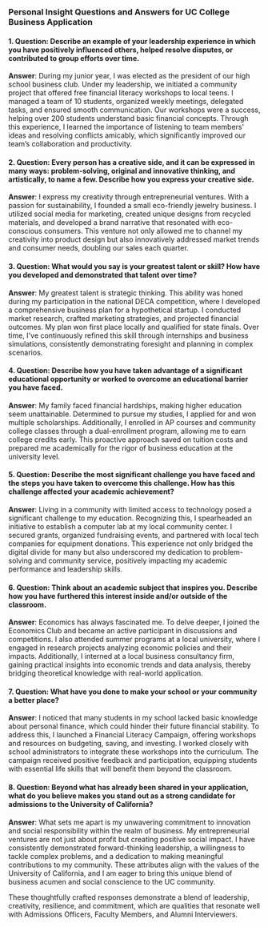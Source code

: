 ### Personal Insight Questions and Answers for UC College Business Application

#### 1. Question: Describe an example of your leadership experience in which you have positively influenced others, helped resolve disputes, or contributed to group efforts over time.

**Answer**: During my junior year, I was elected as the president of our high school business club. Under my leadership, we initiated a community project that offered free financial literacy workshops to local teens. I managed a team of 10 students, organized weekly meetings, delegated tasks, and ensured smooth communication. Our workshops were a success, helping over 200 students understand basic financial concepts. Through this experience, I learned the importance of listening to team members' ideas and resolving conflicts amicably, which significantly improved our team’s collaboration and productivity.

#### 2. Question: Every person has a creative side, and it can be expressed in many ways: problem-solving, original and innovative thinking, and artistically, to name a few. Describe how you express your creative side.

**Answer**: I express my creativity through entrepreneurial ventures. With a passion for sustainability, I founded a small eco-friendly jewelry business. I utilized social media for marketing, created unique designs from recycled materials, and developed a brand narrative that resonated with eco-conscious consumers. This venture not only allowed me to channel my creativity into product design but also innovatively addressed market trends and consumer needs, doubling our sales each quarter.

#### 3. Question: What would you say is your greatest talent or skill? How have you developed and demonstrated that talent over time?

**Answer**: My greatest talent is strategic thinking. This ability was honed during my participation in the national DECA competition, where I developed a comprehensive business plan for a hypothetical startup. I conducted market research, crafted marketing strategies, and projected financial outcomes. My plan won first place locally and qualified for state finals. Over time, I've continuously refined this skill through internships and business simulations, consistently demonstrating foresight and planning in complex scenarios.

#### 4. Question: Describe how you have taken advantage of a significant educational opportunity or worked to overcome an educational barrier you have faced.

**Answer**: My family faced financial hardships, making higher education seem unattainable. Determined to pursue my studies, I applied for and won multiple scholarships. Additionally, I enrolled in AP courses and community college classes through a dual-enrollment program, allowing me to earn college credits early. This proactive approach saved on tuition costs and prepared me academically for the rigor of business education at the university level.

#### 5. Question: Describe the most significant challenge you have faced and the steps you have taken to overcome this challenge. How has this challenge affected your academic achievement?

**Answer**: Living in a community with limited access to technology posed a significant challenge to my education. Recognizing this, I spearheaded an initiative to establish a computer lab at my local community center. I secured grants, organized fundraising events, and partnered with local tech companies for equipment donations. This experience not only bridged the digital divide for many but also underscored my dedication to problem-solving and community service, positively impacting my academic performance and leadership skills.

#### 6. Question: Think about an academic subject that inspires you. Describe how you have furthered this interest inside and/or outside of the classroom.

**Answer**: Economics has always fascinated me. To delve deeper, I joined the Economics Club and became an active participant in discussions and competitions. I also attended summer programs at a local university, where I engaged in research projects analyzing economic policies and their impacts. Additionally, I interned at a local business consultancy firm, gaining practical insights into economic trends and data analysis, thereby bridging theoretical knowledge with real-world application.

#### 7. Question: What have you done to make your school or your community a better place?

**Answer**: I noticed that many students in my school lacked basic knowledge about personal finance, which could hinder their future financial stability. To address this, I launched a Financial Literacy Campaign, offering workshops and resources on budgeting, saving, and investing. I worked closely with school administrators to integrate these workshops into the curriculum. The campaign received positive feedback and participation, equipping students with essential life skills that will benefit them beyond the classroom.

#### 8. Question: Beyond what has already been shared in your application, what do you believe makes you stand out as a strong candidate for admissions to the University of California?

**Answer**: What sets me apart is my unwavering commitment to innovation and social responsibility within the realm of business. My entrepreneurial ventures are not just about profit but creating positive social impact. I have consistently demonstrated forward-thinking leadership, a willingness to tackle complex problems, and a dedication to making meaningful contributions to my community. These attributes align with the values of the University of California, and I am eager to bring this unique blend of business acumen and social conscience to the UC community.

These thoughtfully crafted responses demonstrate a blend of leadership, creativity, resilience, and commitment, which are qualities that resonate well with Admissions Officers, Faculty Members, and Alumni Interviewers.